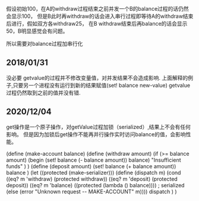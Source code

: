 假设初始100，在A的withdraw过程结束之前并发一个B的balance过程的话仍然会显示100，
但是B此时再withdraw的话会进入串行过程即等待A的withdraw结束后进行，假如双方各withdraw25，
在B withdraw结束后再balance的话会显示50，B明显感觉会有问题。

所以需要对balance过程加串行化

2018/01/31
--------
没必要
getvalue的过程并不修改变量值，对并发结果不会造成影响.
上面解释的例子,只要另一个进程没有运行到新的结果赋值(set! balance new-value)
getvalue过程仍然取到之前的值并没有错.

2020/12/04
--------
get操作是一个原子操作，对getValue过程加锁（serialized）,结果上不会有任何影响。
但是因为加锁后get操作不能再并行操作实时访问balance的值，会影响性能。

(define (make-account balance)
  (define (withdraw amount)
    (if (>= balance amount)
        (begin (set! balance (- balance amount))
               balance)
        "Insufficient funds"
    )
  )
  (define (deposit amount)
    (set! balance (+ balance amount))
    balance
  )
  (let ((protected (make-serializer)))
    (define (dispatch m)
      (cond ((eq? m 'withdraw) (protected withdraw))
            ((eq? m 'deposit) (protected deposit))
            ((eq? m 'balance)
             ((protected (lambda () balance)))) ; serialized
            (else (error "Unknown request -- MAKE-ACCOUNT"
                         m))))
    dispatch
  )
)
